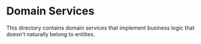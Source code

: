 # Domain Services

This directory contains domain services that implement business logic that doesn't naturally belong to entities.